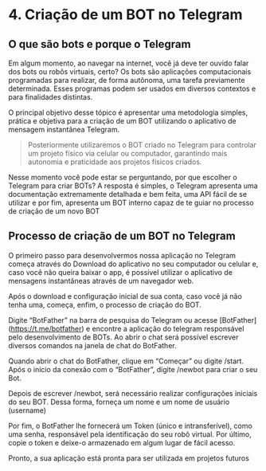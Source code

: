 # 4. Criação de um BOT no Telegram


## O que são bots e porque o Telegram
Em algum momento, ao navegar na internet, você já deve ter ouvido falar dos bots ou robôs virtuais, certo? Os bots são aplicações computacionais programadas para realizar, de forma autônoma, uma tarefa previamente determinada. Esses programas podem ser usados em diversos contextos e para finalidades distintas.

O principal objetivo desse tópico é apresentar uma metodologia simples, prática e objetiva para a criação de um BOT utilizando o aplicativo de mensagem instantânea Telegram.

>Posteriormente  utilizaremos o BOT criado no Telegram para controlar um projeto físico via celular ou computador, garantindo mais autonomia e praticidade aos projetos físicos criados.

Nesse momento você pode estar se perguntando, por que escolher o Telegram para criar BOTs? A resposta é simples, o Telegram apresenta uma documentação extremamente detalhada e bem feita, uma API fácil de se utilizar e por fim, apresenta um BOT interno capaz de te guiar no processo de criação de um novo BOT

## Processo de criação de um BOT no Telegram
O primeiro passo para desenvolvermos nossa aplicação no Telegram começa através do Download do aplicativo no seu computador ou celular e, caso você não queira baixar o app, é possível utilizar o aplicativo de mensagens instantâneas através de um navegador web.

Após o download e configuração inicial de sua conta, caso você já não tenha uma, começa, enfim, o processo de criação do BOT.

Digite “BotFather” na barra de pesquisa do Telegram ou acesse [BotFather] (https://t.me/botfather) e encontre a aplicação do telegram responsável pelo desenvolvimento de BOTs. Ao abrir o chat será possível escrever diversos comandos na janela de chat do BotFather.

Quando abrir o chat do BotFather, clique em “Começar” ou digite /start. Após o início da conexão com o “BotFather”, digite /newbot para criar o seu Bot.

Depois de escrever /newbot, será necessário realizar configurações iniciais do seu BOT. Dessa forma, forneça um nome e um nome de usuário (username)

Por fim, o BotFather lhe fornecerá um Token (único e intransferível), como uma senha, responsável pela identificação do seu robô virtual. Por último, copie o token e deixe-o armazenado em algum lugar de fácil acesso. 

Pronto, a sua aplicação está pronta para ser utilizada em projetos futuros
